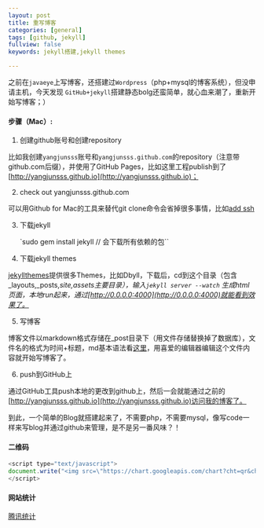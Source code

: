 ```yaml
---
layout: post
title: 重写博客
categories: [general]
tags: [github, jekyll]
fullview: false
keywords: jekyll搭建,jekyll themes

---
```


之前在`javaeye`上写博客，还搭建过`Wordpress`（php+mysql的博客系统），但没申请主机，今天发现
`GitHub+jekyll`搭建静态bolg还蛮简单，就心血来潮了，重新开始写博客；）

#### 步骤（Mac）:

1. 创建github账号和创建repository

  比如我创建`yangjunsss`账号和`yangjunsss.github.com`的repository（注意带github.com后缀），并使用了GitHub Pages，比如这里工程publish到了[http://yangjunsss.github.io](http://yangjunsss.github.io)；

2. check out yangjunsss.github.com

  可以用Github for Mac的工具来替代git clone命令会省掉很多事情，比如[add ssh](https://help.github.com/articles/generating-ssh-keys)

3. 下载jekyll

    `sudo gem install jekyll // 会下载所有依赖的包``

4. 下载jekyll themes

  [jekyllthemes](http://jekyllthemes.org)提供很多Themes，比如Dbyll，下载后，cd到这个目录（包含_layouts,_posts,_site,assets主要目录），输入`jekyll server --watch` 生成html页面，本地run起来，通过[http://0.0.0.0:4000](http://0.0.0.0:4000)就能看到效果了。_

5. 写博客

  博客文件以markdown格式存储在_post目录下（用文件存储替换掉了数据库），文件名的格式为时间+标题，md基本语法看[这里](https://help.github.com/articles/markdown-basics)，用喜爱的编辑器编辑这个文件内容就开始写博客了。

6. push到GitHub上

  通过GitHub工具push本地的更改到github上，然后一会就能通过之前的[http://yangjunsss.github.io](http://yangjunsss.github.io)访问我的博客了。

  到此，一个简单的Blog就搭建起来了，不需要php，不需要mysql，像写code一样来写blog并通过github来管理，是不是另一番风味？！

#### 二维码
```js
<script type="text/javascript">
document.write("<img src=\"https://chart.googleapis.com/chart?cht=qr&chs=120x120&choe=UTF-8&chld=L|2&chl="+encodeURI(window.location.href)+"\" width=\"120\" height=\"120\"/></img>");
</script>
```

#### 网站统计

[腾讯统计](http://ta.qq.com)
